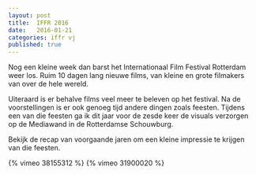 ```yaml
---
layout: post
title:  IFFR 2016
date:   2016-01-21
categories: iffr vj
published: true
---
```


Nog een kleine week dan barst het Internationaal Film Festival Rotterdam weer los. Ruim 10 dagen lang nieuwe films, van kleine en grote filmakers van over de hele wereld.

Uiteraard is er behalve films veel meer te beleven op het festival. Na de voorstellingen is er ook genoeg tijd andere dingen zoals feesten. Tijdens een van die feesten ga ik dit jaar voor de zesde keer de visuals verzorgen op de Mediawand in de Rotterdamse Schouwburg.

Bekijk de recap van voorgaande jaren om een kleine impressie te krijgen van die feesten.

{% vimeo 38155312 %}
{% vimeo 31900020 %}
